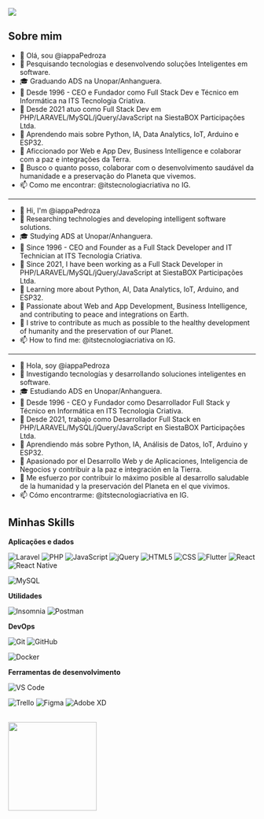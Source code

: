![](https://komarev.com/ghpvc/?username=iappaPedroza&color=006bed)

## Sobre mim

- 👋 Olá, sou @iappaPedroza
- 🤔 Pesquisando tecnologias e desenvolvendo soluções Inteligentes em software.
- 🎓 Graduando ADS na Unopar/Anhanguera.
- 💼 Desde 1996 - CEO e Fundador como Full Stack Dev e Técnico em Informática na ITS Tecnologia Criativa.
- 💼 Desde 2021 atuo como Full Stack Dev em PHP/LARAVEL/MySQL/jQuery/JavaScript na SiestaBOX Participações Ltda.
- 🌱 Aprendendo mais sobre Python, IA, Data Analytics, IoT, Arduino e ESP32.
- 👀 Aficcionado por Web e App Dev, Business Intelligence e colaborar com a paz e integrações da Terra.
- 💞️ Busco o quanto posso, colaborar com o desenvolvimento saudável da humanidade e a preservação do Planeta que vivemos.
- 📫 Como me encontrar: @itstecnologiacriativa no IG.
-----------------------------------------------------------------------------------------------------------------------------
- 👋 Hi, I'm @iappaPedroza
- 🤔 Researching technologies and developing intelligent software solutions.
- 🎓 Studying ADS at Unopar/Anhanguera.
- 💼 Since 1996 - CEO and Founder as a Full Stack Developer and IT Technician at ITS Tecnologia Criativa.
- 💼 Since 2021, I have been working as a Full Stack Developer in PHP/LARAVEL/MySQL/jQuery/JavaScript at SiestaBOX Participações Ltda.
- 🌱 Learning more about Python, AI, Data Analytics, IoT, Arduino, and ESP32.
- 👀 Passionate about Web and App Development, Business Intelligence, and contributing to peace and integrations on Earth.
- 💞️ I strive to contribute as much as possible to the healthy development of humanity and the preservation of our Planet.
- 📫 How to find me: @itstecnologiacriativa on IG.
-----------------------------------------------------------------------------------------------------------------------------
- 👋 Hola, soy @iappaPedroza
- 🤔 Investigando tecnologías y desarrollando soluciones inteligentes en software.
- 🎓 Estudiando ADS en Unopar/Anhanguera.
- 💼 Desde 1996 - CEO y Fundador como Desarrollador Full Stack y Técnico en Informática en ITS Tecnologia Criativa.
- 💼 Desde 2021, trabajo como Desarrollador Full Stack en PHP/LARAVEL/MySQL/jQuery/JavaScript en SiestaBOX Participações Ltda.
- 🌱 Aprendiendo más sobre Python, IA, Análisis de Datos, IoT, Arduino y ESP32.
- 👀 Apasionado por el Desarrollo Web y de Aplicaciones, Inteligencia de Negocios y contribuir a la paz e integración en la Tierra.
- 💞️ Me esfuerzo por contribuir lo máximo posible al desarrollo saludable de la humanidad y la preservación del Planeta en el que vivimos.
- 📫 Cómo encontrarme: @itstecnologiacriativa en IG.

## Minhas Skills

**Aplicações e dados**

<!--- ![C++](https://img.shields.io/badge/-C++-333333?style=flat&logo=C%2B%2B&logoColor=00599C)
![Java](https://img.shields.io/badge/-Java-333333?style=flat&logo=Java&logoColor=007396) --->
![Laravel](https://img.shields.io/badge/-Laravel-333333?style=flat&logo=laravel)
![PHP](https://img.shields.io/badge/-PHP-333333?style=flat&logo=php)
![JavaScript](https://img.shields.io/badge/-JavaScript-333333?style=flat&logo=javascript)
![jQuery](https://img.shields.io/badge/-jQuery-333333?style=flat&logo=jquery)
![HTML5](https://img.shields.io/badge/-HTML5-333333?style=flat&logo=HTML5)
![CSS](https://img.shields.io/badge/-CSS-333333?style=flat&logo=CSS3&logoColor=1572B6)
![Flutter](https://img.shields.io/badge/-Flutter-333333?style=flat&logo=Flutter)
![React](https://img.shields.io/badge/-React-333333?style=flat&logo=react)
![React Native](https://img.shields.io/badge/-React%20Native-333333?style=flat&logo=react)
<!--- ![Jest](https://img.shields.io/badge/-Jest-333333?style=flat&logo=jest) --->
![MySQL](https://img.shields.io/badge/-MySQL-333333?style=flat&logo=mysql)

**Utilidades**

![Insomnia](https://img.shields.io/badge/-Insomnia-333333?style=flat&logo=insomnia)
![Postman](https://img.shields.io/badge/-Postman-333333?style=flat&logo=postman)

**DevOps**

![Git](https://img.shields.io/badge/-Git-333333?style=flat&logo=git)
![GitHub](https://img.shields.io/badge/-GitHub-333333?style=flat&logo=github)
<!--- 
![Bitbucket](https://img.shields.io/badge/-Bitbucket-333333?style=flat&logo=bitbucket) 
![Travis](https://img.shields.io/badge/-Travis-333333?style=flat&logo=travis)
--->
![Docker](https://img.shields.io/badge/-Docker-333333?style=flat&logo=docker)

**Ferramentas de desenvolvimento**

![VS Code](https://img.shields.io/badge/-VS%20Code-333333?style=flat&logo=visualstudiocode)
<!--- ![Eclipse](https://img.shields.io/badge/-Eclipse-333333?style=flat&logo=eclipse-ide&logoColor=2C2255) --->
![Trello](https://img.shields.io/badge/-Trello-333333?style=flat&logo=trello&logoColor=007ACC)
![Figma](https://img.shields.io/badge/-Figma-333333?style=flat&logo=figma&logoColor=007ACC)
![Adobe XD](https://img.shields.io/badge/-Adobe%20XD-333333?style=flat&logo=adobe-xd&logoColor=007ACC)

<br/>

<a href="https://github.com/iappaPedroza" title="Perfil do Iappa">
  <img height="180em" src="https://github-readme-stats.vercel.app/api?username=iappaPedroza&theme=dracula&show_icons=true" />
</a>

<!--- ## Onde me encontrar

[![Linkedin](https://img.shields.io/badge/-username-blue?style=flat-square&logo=Linkedin&logoColor=white&link=https://www.linkedin.com/in/iappa-pedroza/)](LINK-DO-SEU-LINKEDIN)
[![Gmail Badge](https://img.shields.io/badge/-seuemail@email.com-006bed?style=flat-square&logo=Gmail&logoColor=white&link=mailto:SEU-EMAIL)](mailto:SEU-EMAIL)
[![GitHub](https://img.shields.io/github/followers/iuricode?label=follow&style=social)](LINK-DO-SEU-GITHUB) --->

<!---
iappaPedroza/iappaPedroza is a ✨ special ✨ repository because its `README.md` (this file) appears on your GitHub profile.
You can click the Preview link to take a look at your changes.
--->
